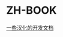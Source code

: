 # ZH-BOOK
[一些汉化的开发文档](https://github.com/LoYoi-i/ZH-BOOK/tree/main/Pr%E8%84%9A%E6%9C%AC%E5%BC%80%E5%8F%91%E6%8C%87%E5%8D%97)
